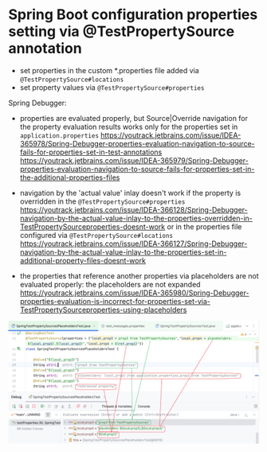 # Spring Boot configuration properties setting via @TestPropertySource annotation

- set properties in the custom *.properties file added via `@TestPropertySource#locations`
- set property values via `@TestPropertySource#properties`

Spring Debugger:

- properties are evaluated properly, but Source|Override navigation for the property evaluation results 
works only for the properties set in `application.properties`
  https://youtrack.jetbrains.com/issue/IDEA-365978/Spring-Debugger-properties-evaluation-navigation-to-source-fails-for-properties-set-in-test-annotations
  https://youtrack.jetbrains.com/issue/IDEA-365979/Spring-Debugger-properties-evaluation-navigation-to-source-fails-for-properties-set-in-the-additional-properties-files

- navigation by the 'actual value' inlay doesn't work if the property is overridden in the `@TestPropertySource#properties`
  https://youtrack.jetbrains.com/issue/IDEA-366128/Spring-Debugger-navigation-by-the-actual-value-inlay-to-the-properties-overridden-in-TestPropertySourceproperties-doesnt-work
  or in the properties file configured via `@TestPropertySource#locations`
  https://youtrack.jetbrains.com/issue/IDEA-366127/Spring-Debugger-navigation-by-the-actual-value-inlay-to-the-properties-set-in-additional-property-files-doesnt-work

- the properties that reference another properties via placeholders are not evaluated properly: 
the placeholders are not expanded
  https://youtrack.jetbrains.com/issue/IDEA-365980/Spring-Debugger-properties-evaluation-is-incorrect-for-properties-set-via-TestPropertySourceproperties-using-placeholders

![img.png](img.png)
